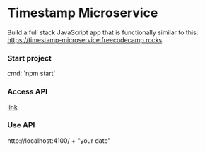 # Timestamp Microservice

Build a full stack JavaScript app that is functionally similar to this: https://timestamp-microservice.freecodecamp.rocks.

### Start project

cmd: 'npm start'

### Access API

[link](http://localhost:4100/)

### Use API

http://localhost:4100/ + "your date"
